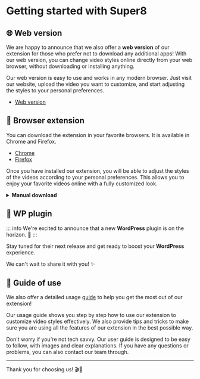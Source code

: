# Getting started with Super8

## 🌐 Web version

We are happy to announce that we also offer a **web version** of our extension for those who prefer not to download any additional apps! With our web version, you can change video styles online directly from your web browser, without downloading or installing anything.

Our web version is easy to use and works in any modern browser. Just visit our website, upload the video you want to customize, and start adjusting the styles to your personal preferences.

- [Web version](https://super8.pigeonposse.com/)

## 🧩 Browser extension

You can download the extension in your favorite browsers. It is available in Chrome and Firefox.

- [Chrome](https://chromewebstore.google.com/detail/super8/aejkinmllndkgoodkfbhfkffnebmibkd)
- [Firefox](https://addons.mozilla.org/es/firefox/addon/super8/)

Once you have installed our extension, you will be able to adjust the styles of the videos according to your personal preferences. This allows you to enjoy your favorite videos online with a fully customized look.

<details>
  <summary><b>Manual download</b></summary>

You can download the extension from the releases section of the GitHub repository.

- [Github releases](https://github.com/pigeonposse/super8/releases)

Or you can copy this code to your terminal to automatically download.

::: code-group

 ```bash [CHROME]

 gh release download --pattern 'chrome-*.zip' --repo "https://github.com/pigeonposse/super8"
 ```

 ```bash [FIREFOX]
 gh release download --pattern 'firefox-*.zip' --repo "https://github.com/pigeonposse/super8"
 ```

:::
</details>

## 🔌 WP plugin

::: info We're excited to announce that a new **WordPress** plugin is on the horizon. 🚀
:::

Stay tuned for their next release and get ready to boost your **WordPress** experience.

We can't wait to share it with you! ✨

## 📙 Guide of use

We also offer a detailed usage [guide](/guide-filters) to help you get the most out of our extension!

Our usage guide shows you step by step how to use our extension to customize video styles effectively. We also provide tips and tricks to make sure you are using all the features of our extension in the best possible way.

Don't worry if you're not tech savvy. Our user guide is designed to be easy to follow, with images and clear explanations. If you have any questions or problems, you can also contact our team through.

---
Thank you for choosing us! 🎬🎨
